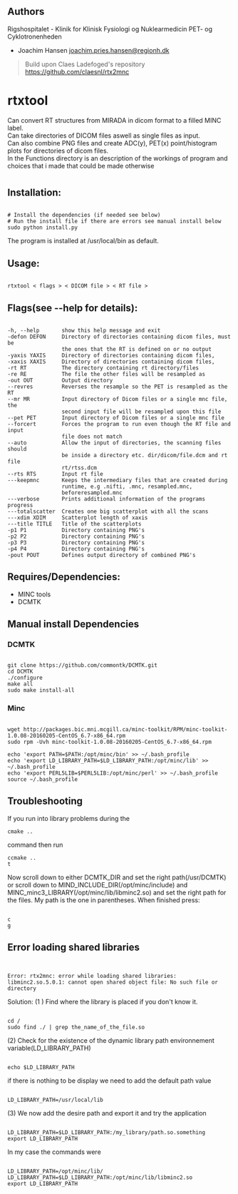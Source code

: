 ## Authors
Rigshospitalet - Klinik for Klinisk Fysiologi og Nuklearmedicin PET- og Cyklotronenheden
  - Joachim Hansen <joachim.pries.hansen@regionh.dk>

> Build upon Claes Ladefoged's repository https://github.com/claesnl/rtx2mnc

# rtxtool

Can convert RT structures from MIRADA in dicom format to a filled MINC label.<br />
Can take directories of DICOM files aswell as single files as input.<br />
Can also combine PNG files and create ADC(y), PET(x) point/histogram plots for directories of dicom files.<br />
In the Functions directory is an description of the workings of program and choices that i made that could be made otherwise

#

## Installation:
<pre><code>
# Install the dependencies (if needed see below)
# Run the install file if there are errors see manual install below
sudo python install.py
</code></pre>
The program is installed at /usr/local/bin as default.

## Usage:
<pre><code>
rtxtool < flags > < DICOM file > < RT file >
</code></pre>


## Flags(see --help for details):
<pre><code>
-h, --help       show this help message and exit
-defon DEFON     Directory of directories containing dicom files, must be
                 the ones that the RT is defined on or no output
-yaxis YAXIS     Directory of directories containing dicom files,
-xaxis XAXIS     Directory of directories containing dicom files,
-rt RT           The directory containing rt directory/files
-re RE           The file the other files will be resampled as
-out OUT         Output directory
--revres         Reverses the resample so the PET is resampled as the RT
--mr MR          Input directory of Dicom files or a single mnc file, the
                 second input file will be resampled upon this file
--pet PET        Input directory of Dicom files or a single mnc file
--forcert        Forces the program to run even though the RT file and input
                 file does not match
--auto           Allow the input of directories, the scanning files should
                 be inside a directory etc. dir/dicom/file.dcm and rt file
                 rt/rtss.dcm
--rts RTS        Input rt file
---keepmnc       Keeps the intermediary files that are created during
                 runtime, e.g .nifti, .mnc, resampled.mnc,
                 beforeresampled.mnc
---verbose       Prints additional information of the programs progress
---totalscatter  Creates one big scatterplot with all the scans
---xdim XDIM     Scatterplot length of xaxis
---title TITLE   Title of the scatterplots
-p1 P1           Directory containing PNG's
-p2 P2           Directory containing PNG's
-p3 P3           Directory containing PNG's
-p4 P4           Directory containing PNG's
-pout POUT       Defines output directory of combined PNG's
</code></pre>

## Requires/Dependencies:
 - MINC tools
 - DCMTK

## Manual install Dependencies
### DCMTK
<pre><code>
git clone https://github.com/commontk/DCMTK.git
cd DCMTK
./configure
make all
sudo make install-all
</code></pre>
### Minc
<pre><code>
wget http://packages.bic.mni.mcgill.ca/minc-toolkit/RPM/minc-toolkit-1.0.08-20160205-CentOS_6.7-x86_64.rpm
sudo rpm -Uvh minc-toolkit-1.0.08-20160205-CentOS_6.7-x86_64.rpm

echo 'export PATH=$PATH:/opt/minc/bin' >> ~/.bash_profile
echo 'export LD_LIBRARY_PATH=$LD_LIBRARY_PATH:/opt/minc/lib' >> ~/.bash_profile
echo 'export PERL5LIB=$PERL5LIB:/opt/minc/perl' >> ~/.bash_profile
source ~/.bash_profile
</code></pre>
## Troubleshooting
If you run into library problems during the
<pre><code>cmake ..</code></pre>
command then run
<pre><code>ccmake ..
t</code></pre>
Now scroll down to either DCMTK_DIR and set the right path(/usr/DCMTK) or scroll down to MIND_INCLUDE_DIR(/opt/minc/include) and  MINC_minc3_LIBRARY(/opt/minc/lib/libminc2.so) and set the right path for the files. My path is the one in parentheses.
When finished press:
<pre><code>
c
g
</code></pre>
## Error loading shared libraries

<pre><code>

Error: rtx2mnc: error while loading shared libraries: libminc2.so.5.0.1: cannot open shared object file: No such file or directory
</code></pre>

Solution:
(1 ) Find where the library is placed if you don't know it.
<pre><code>
cd /
sudo find ./ | grep the_name_of_the_file.so
</code></pre>
(2) Check for the existence of the dynamic library path environnement variable(LD_LIBRARY_PATH)
<pre><code>
echo $LD_LIBRARY_PATH
</code></pre>
if there is nothing to be display we need to add the default path value
<pre><code>
LD_LIBRARY_PATH=/usr/local/lib
</code></pre>
(3) We now add the desire path and export it and try the application
<pre><code>
LD_LIBRARY_PATH=$LD_LIBRARY_PATH:/my_library/path.so.something
export LD_LIBRARY_PATH
</code></pre>
In my case the commands were
<pre><code>
LD_LIBRARY_PATH=/opt/minc/lib/
LD_LIBRARY_PATH=$LD_LIBRARY_PATH:/opt/minc/lib/libminc2.so
export LD_LIBRARY_PATH
</code></pre>
